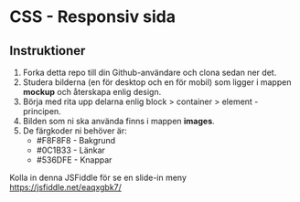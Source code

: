 # CSS - Responsiv sida
## Instruktioner
1. Forka detta repo till din Github-användare och clona sedan ner det.
2. Studera bilderna (en för desktop och en för mobil) som ligger i mappen **mockup** och återskapa enlig design.
3. Börja med rita upp delarna enlig block > container > element - principen.
4. Bilden som ni ska använda finns i mappen **images**.
5. De färgkoder ni behöver är:
	- #F8F8F8 - Bakgrund
	- #0C1B33 - Länkar
	- #536DFE - Knappar

Kolla in denna JSFiddle för se en slide-in meny https://jsfiddle.net/eaqxgbk7/